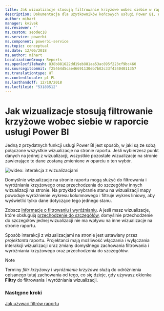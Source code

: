 ```yaml
---
title: Jak wizualizacje stosują filtrowanie krzyżowe wobec siebie w raporcie (dla użytkowników raportu)
description: Dokumentacja dla użytkowników końcowych usługi Power BI, w której wyjaśniono sposób interakcji z wizualizacjami na stronie raportu.
author: mihart
manager: kvivek
ms.reviewer: ''
ms.custom: seodec18
ms.service: powerbi
ms.component: powerbi-service
ms.topic: conceptual
ms.date: 12/06/2018
ms.author: mihart
LocalizationGroup: Reports
ms.openlocfilehash: 838b881622dd19eb881aa53ac895f223cf9bc460
ms.sourcegitcommit: f25464d5cae46691130eb7b02c33f42404011357
ms.translationtype: HT
ms.contentlocale: pl-PL
ms.lasthandoff: 12/10/2018
ms.locfileid: "53180512"
---
```

# <a name="how-visuals-cross-filter-each-other-in-a-power-bi-report"></a>Jak wizualizacje stosują filtrowanie krzyżowe wobec siebie w raporcie usługi Power BI
Jedną z przydatnych funkcji usługi Power BI jest sposób, w jaki są ze sobą połączone wszystkie wizualizacje na stronie raportu. Jeśli wybierzesz punkt danych na jednej z wizualizacji, wszystkie pozostałe wizualizacje na stronie zawierające te dane zostaną zmienione w oparciu o ten wybór. 

![wideo: interakcja z wizualizacjami](media/end-user-interactions/interactions.gif)

Domyślnie wizualizacje na stronie raportu mogą służyć do filtrowania i wyróżniania krzyżowego oraz przechodzenia do szczegółów innych wizualizacji na stronie. Na przykład wybranie stanu na wizualizacji mapy powoduje wyróżnienie wykresu kolumnowego i filtruje wykres liniowy, aby wyświetlić tylko dane dotyczące tego jednego stanu.

Zobacz [Informacje o filtrowaniu i wyróżnianiu](../power-bi-reports-filters-and-highlighting.md). A jeśli masz wizualizacje, które obsługują [przechodzenie do szczegółów](../power-bi-visualization-drill-down.md), domyślnie przechodzenie do szczegółów jednej wizualizacji nie ma wpływu na inne wizualizacje na stronie raportu. 

Sposób interakcji z wizualizacjami na stronie jest ustawiany przez *projektanta* raportu. Projektanci mają możliwość włączania i wyłączania interakcji wizualizacji oraz zmiany domyślnego zachowania filtrowania i wyróżniania krzyżowego oraz przechodzenia do szczegółów.
  
> [!NOTE]
> Terminy *filtr krzyżowy* i *wyróżnienie krzyżowe* służą do odróżnienia opisanego tutaj zachowania od tego, co się dzieje, gdy używasz okienka **Filtry** do filtrowania i wyróżniania wizualizacji.  

### <a name="next-steps"></a>Następne kroki
[Jak używać filtrów raportu](../power-bi-how-to-report-filter.md)
